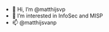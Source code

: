 - 👋 Hi, I’m @matthijsvp
- 👀 I’m interested in InfoSec and MISP
- 📫 @matthijsvanp

<!---
matthijsvp/matthijsvp is a ✨ special ✨ repository because its `README.md` (this file) appears on your GitHub profile.
You can click the Preview link to take a look at your changes.
--->
